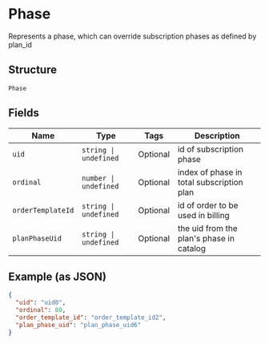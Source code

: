 
# Phase

Represents a phase, which can override subscription phases as defined by plan_id

## Structure

`Phase`

## Fields

| Name | Type | Tags | Description |
|  --- | --- | --- | --- |
| `uid` | `string \| undefined` | Optional | id of subscription phase |
| `ordinal` | `number \| undefined` | Optional | index of phase in total subscription plan |
| `orderTemplateId` | `string \| undefined` | Optional | id of order to be used in billing |
| `planPhaseUid` | `string \| undefined` | Optional | the uid from the plan's phase in catalog |

## Example (as JSON)

```json
{
  "uid": "uid0",
  "ordinal": 80,
  "order_template_id": "order_template_id2",
  "plan_phase_uid": "plan_phase_uid6"
}
```

